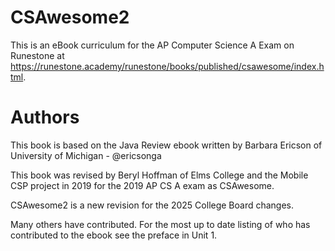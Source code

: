 # CSAwesome2

This is an eBook curriculum for the AP Computer Science A Exam on Runestone at
https://runestone.academy/runestone/books/published/csawesome/index.html.

# Authors

This book is based on the Java Review ebook written by Barbara Ericson of
University of Michigan - @ericsonga

This book was revised by Beryl Hoffman of Elms College and the Mobile CSP
project in 2019 for the 2019 AP CS A exam as CSAwesome.

CSAwesome2 is a new revision for the 2025 College Board changes.

Many others have contributed. For the most up to date listing of who has
contributed to the ebook see the preface in Unit 1.
